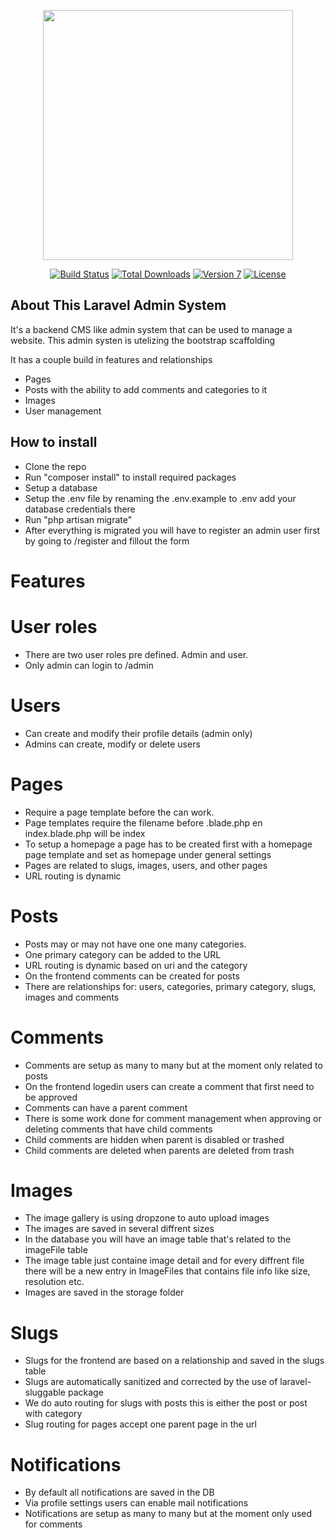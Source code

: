 <p align="center"><img src="https://res.cloudinary.com/dtfbvvkyp/image/upload/v1566331377/laravel-logolockup-cmyk-red.svg" width="400"></p>

<p align="center">
<a href="https://travis-ci.org/laravel/framework"><img src="https://travis-ci.org/laravel/framework.svg" alt="Build Status"></a>
<a href="https://packagist.org/packages/laravel/framework"><img src="https://poser.pugx.org/laravel/framework/d/total.svg" alt="Total Downloads"></a>
<a href="https://packagist.org/packages/laravel/framework"><img src="https://poser.pugx.org/laravel/framework/v/stable.svg" alt="Version 7"></a>
<a href="https://packagist.org/packages/laravel/framework"><img src="https://poser.pugx.org/laravel/framework/license.svg" alt="License"></a>
</p>

## About This Laravel Admin System

It's a backend CMS like admin system that can be used to manage a website.
This admin systen is utelizing the bootstrap scaffolding


It has a couple build in features and relationships
- Pages
- Posts with the ability to add comments and categories to it
- Images
- User management

## How to install
- Clone the repo
- Run "composer install" to install required packages
- Setup a database
- Setup the .env file by renaming the .env.example to .env add your database credentials there
- Run "php artisan migrate"
- After everything is migrated you will have to register an admin user first  by going to /register and fillout the form

# Features

# User roles
- There are two user roles pre defined. Admin and user.
- Only admin can login to /admin

# Users
- Can create and modify their profile details (admin only)
- Admins can create, modify or delete users

# Pages
- Require a page template before the can work.
- Page templates require the filename before .blade.php   en index.blade.php will be index
- To setup a homepage a page has to be created first with a homepage page template and set as homepage under general settings
- Pages are related to slugs, images, users, and other pages
- URL routing is dynamic

# Posts
- Posts may or may not have one one many categories.
- One primary category can be added to the URL
- URL routing is dynamic based on uri and the category
- On the frontend comments can be created for posts
- There are relationships for: users, categories, primary category, slugs, images and comments

# Comments
- Comments are setup as many to many but at the moment only related to posts
- On the frontend logedin users can create a comment that first need to be approved
- Comments can have a parent comment
- There is some work done for comment management when approving or deleting comments that have child comments
- Child comments are hidden when parent is disabled or trashed
- Child comments are deleted when parents are deleted from trash

# Images
- The image gallery is using dropzone to auto upload images
- The images are saved in several diffrent sizes
- In the database you will have an image table that's related to the imageFile table
- The image table just containe image detail and for every diffrent file there will be a new entry in ImageFiles that contains file info like size, resolution etc.
- Images are saved in the storage folder

# Slugs
- Slugs for the frontend are based on a relationship and saved in the slugs table
- Slugs are automatically sanitized and corrected by the use of laravel-sluggable package
- We do auto routing for slugs with posts this is either the post or post with category
- Slug routing for pages accept one parent page in the url

# Notifications
- By default all notifications are saved in the DB
- Via profile settings users can enable mail notifications
- Notifications are setup as many to many but at the moment only used for comments



